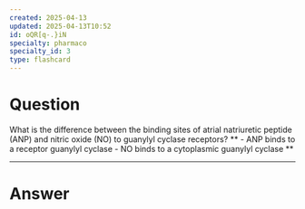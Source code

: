 ```yaml
---
created: 2025-04-13
updated: 2025-04-13T10:52
id: oQR[q-.}iN
specialty: pharmaco
specialty_id: 3
type: flashcard
---
```


# Question
What is the difference between the binding sites of atrial natriuretic peptide (ANP) and nitric oxide (NO) to guanylyl cyclase receptors?    **  - ANP binds to a receptor guanylyl cyclase    - NO binds to a cytoplasmic guanylyl cyclase **

---

# Answer
